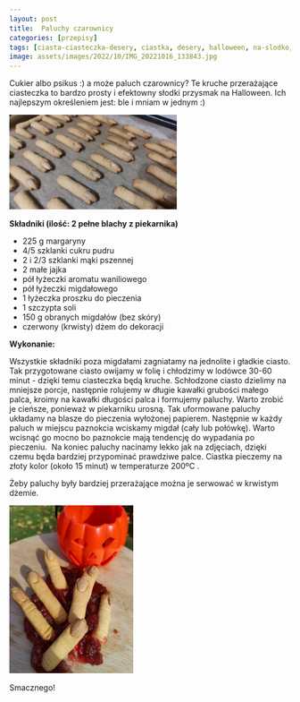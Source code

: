 ```yaml
---
layout: post
title:  Paluchy czarownicy
categories: [przepisy]
tags: [ciasta-ciasteczka-desery, ciastka, desery, halloween, na-slodko, przepisy]
image: assets/images/2022/10/IMG_20221016_133843.jpg
---
```

Cukier albo psikus :) a może paluch czarownicy? Te kruche przerażające ciasteczka to bardzo prosty i efektowny słodki przysmak na Halloween. Ich najlepszym określeniem jest: ble i mniam w jednym :)

![](assets/images/2022/10/IMG_20221015_195445-300x169.jpg)

**Składniki (ilość: 2 pełne blachy z piekarnika)**
* 225 g margaryny
* 4/5 szklanki cukru pudru
* 2 i 2/3 szklanki mąki pszennej
* 2 małe jajka
* pół łyżeczki aromatu waniliowego
* pół łyżeczki migdałowego
* 1 łyżeczka proszku do pieczenia
* 1 szczypta soli
* 150 g obranych migdałów (bez skóry)
* czerwony (krwisty) dżem do dekoracji


**Wykonanie:**

Wszystkie składniki poza migdałami zagniatamy na jednolite i gładkie ciasto. Tak przygotowane ciasto owijamy w folię i chłodzimy w lodówce 30-60 minut - dzięki temu ciasteczka będą kruche. Schłodzone ciasto dzielimy na mniejsze porcje, następnie rolujemy w długie kawałki grubości małego palca, kroimy na kawałki długości palca i formujemy paluchy. Warto zrobić je cieńsze, ponieważ w piekarniku urosną. Tak uformowane paluchy układamy na blasze do pieczenia wyłożonej papierem. Następnie w każdy paluch w miejscu paznokcia wciskamy migdał (cały lub połówkę). Warto wcisnąć go mocno bo paznokcie mają tendencję do wypadania po pieczeniu.  Na koniec paluchy nacinamy lekko jak na zdjęciach, dzięki czemu będa bardziej przypominać prawdziwe palce. Ciastka pieczemy na złoty kolor (około 15 minut) w temperaturze 200ºC .

Żeby paluchy były bardziej przerażające można je serwować w krwistym dżemie.

![](assets/images/2022/10/IMG_20221016_133843-222x300.jpg)

Smacznego!
    